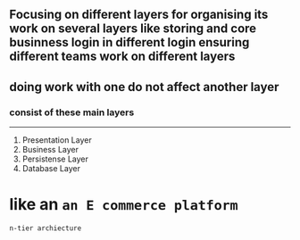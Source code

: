 ## Focusing on different layers for organising its work on several layers like storing and core businness login in different login ensuring different teams work on different layers
## doing work with one do not affect  another layer
### consist of these main layers
---
1. Presentation Layer
2. Business Layer
3. Persistense Layer
4. Database Layer

# like an `an E commerce platform`
`n-tier archiecture`
